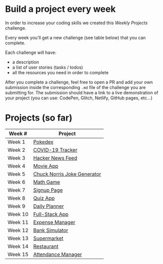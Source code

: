 # Build a project every week

In order to increase your coding skills we created this _Weekly Projects_ challenge.

Every week you'll get a new challenge (see table below) that you can complete.

Each challenge will have:

- a description
- a list of user stories (tasks / todos)
- all the resources you need in order to complete

After you complete a challenge, feel free to open a PR and add your own submission inside the corresponding `.md` file of the challenge you are submitting for. The submission should have a link to a live demonstration of your project (you can use: CodePen, Glitch, Netlify, GitHub pages, etc...)

# Projects (so far)

| Week # | Project                                        |
| ------ | ---------------------------------------------- |
| Week 1 | [Pokedex](/projects/Week%201%20-%20Pokedex.md) |
| Week 2 | [COVID-19 Tracker](/projects/Week%202%20-%20COVID-19.md) |
| Week 3 | [Hacker News Feed](/projects/Week%203%20-%20Hacker%20News%20Feed.md) |
| Week 4 | [Movie App](/projects/Week%204%20-%20Movie%20App.md) |
| Week 5 | [Chuck Norris Joke Generator](/projects/Week%205%20-%20Chuck%20Norris%20App.md) |
| Week 6 | [Math Game](/projects/Week%206%20-%20Math%20Game.md) |
| Week 7 | [Signup Page](/projects/Week%207%20-%20Signup%20Page.md) |
| Week 8 | [Quiz App](/projects/Week%208%20-%20Quiz%20App.md) |
| Week 9 | [Daily Planner](/projects/Week%209%20-%20Daily%20Planner.md) |
| Week 10 | [Full-Stack App](/projects/Week%2010%20-%20Full-Stack%20App.md) |
| Week 11 | [Expense Manager](/projects/Week%207%20-%20Expense%20Manager.md) |
| Week 12 | [Bank Simulator](/projects/Week%207%20-%20Bank%20Simulator.md) |
| Week 13 | [Supermarket](/projects/Week%207%20-%20Supermarket.md) |
| Week 14 | [Restaurant](/projects/Week%207%20-%20Restaurant.md) |
| Week 15 | [Attendance Manager](/projects/Week%207%20-%20Attendence%20Manager.md) |